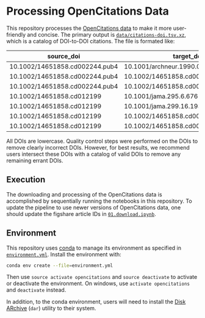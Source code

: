 # Processing OpenCitations Data

This repository processes the [OpenCitations data](http://opencitations.net/download) to make it more user-friendly and concise.
The primary output is [`data/citations-doi.tsv.xz`](data/citations-doi.tsv.xz), which is a catalog of DOI-to-DOI citations.
The file is formated like:

| source_doi | target_doi |
|------------|------------|
| 10.1002/14651858.cd002244.pub4 | 10.1001/archneur.1990.00530120057010 |
| 10.1002/14651858.cd002244.pub4 | 10.1002/14651858.cd002244 |
| 10.1002/14651858.cd002244.pub4 | 10.1002/14651858.cd002244.pub2 |
| 10.1002/14651858.cd012199 | 10.1001/jama.295.6.676 |
| 10.1002/14651858.cd012199 | 10.1001/jama.299.16.1937 |
| 10.1002/14651858.cd012199 | 10.1002/14651858.cd000371.pub6 |
| 10.1002/14651858.cd012199 | 10.1002/14651858.cd009382.pub2 |

All DOIs are lowercase.
Quality control steps were performed on the DOIs to remove clearly incorrect DOIs.
However, for best results, we recommend users intersect these DOIs with a catalog of valid DOIs to remove any remaining errant DOIs.

## Execution

The downloading and processing of the OpenCitations data is accomplished by sequentially running the notebooks in this repository.
To update the pipeline to use newer versions of OpenCitations data, one should update the figshare article IDs in [`01.download.ipynb`](01.download.ipynb).

## Environment

This repository uses [conda](http://conda.pydata.org/docs/) to manage its environment as specified in [`environment.yml`](environment.yml).
Install the environment with:

```sh
conda env create --file=environment.yml
```

Then use `source activate opencitations` and `source deactivate` to activate or deactivate the environment.
On windows, use `activate opencitations` and `deactivate` instead.

In addition, to the conda environment, users will need to install the [Disk ARchive](http://dar.linux.free.fr/) (`dar`) utility to their system.
